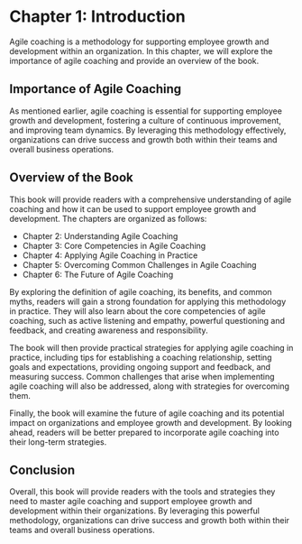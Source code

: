 Chapter 1: Introduction
=======================

Agile coaching is a methodology for supporting employee growth and development within an organization. In this chapter, we will explore the importance of agile coaching and provide an overview of the book.

Importance of Agile Coaching
----------------------------

As mentioned earlier, agile coaching is essential for supporting employee growth and development, fostering a culture of continuous improvement, and improving team dynamics. By leveraging this methodology effectively, organizations can drive success and growth both within their teams and overall business operations.

Overview of the Book
--------------------

This book will provide readers with a comprehensive understanding of agile coaching and how it can be used to support employee growth and development. The chapters are organized as follows:

* Chapter 2: Understanding Agile Coaching
* Chapter 3: Core Competencies in Agile Coaching
* Chapter 4: Applying Agile Coaching in Practice
* Chapter 5: Overcoming Common Challenges in Agile Coaching
* Chapter 6: The Future of Agile Coaching

By exploring the definition of agile coaching, its benefits, and common myths, readers will gain a strong foundation for applying this methodology in practice. They will also learn about the core competencies of agile coaching, such as active listening and empathy, powerful questioning and feedback, and creating awareness and responsibility.

The book will then provide practical strategies for applying agile coaching in practice, including tips for establishing a coaching relationship, setting goals and expectations, providing ongoing support and feedback, and measuring success. Common challenges that arise when implementing agile coaching will also be addressed, along with strategies for overcoming them.

Finally, the book will examine the future of agile coaching and its potential impact on organizations and employee growth and development. By looking ahead, readers will be better prepared to incorporate agile coaching into their long-term strategies.

Conclusion
----------

Overall, this book will provide readers with the tools and strategies they need to master agile coaching and support employee growth and development within their organizations. By leveraging this powerful methodology, organizations can drive success and growth both within their teams and overall business operations.
